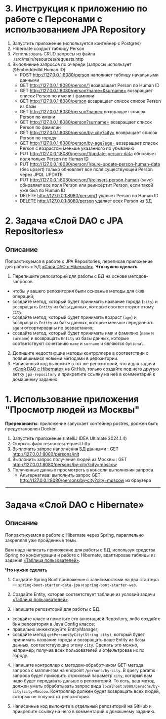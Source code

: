 # 3. Инструкция к приложению по работе с Персонами с использованием JPA Repository
1. Запустить приложение (используется контейнер с Postgres)
2. Hibernate создаст таблицу Person
3. Использовать CRUD запросы из файла ./src/main/resources/requests.http
4. Выполнение запросов по очереди (запросы использует @EmbeddedId Human ID):
   - POST http://127.0.0.1:8080/person наполняет таблицу начальными данными
   - GET http://127.0.0.1:8080/person/1 возвращает Person по Human ID
   - GET http://127.0.0.1:8080/person?name=&surname= возвращает список Person по имени / фамилии
   - GET http://127.0.0.1:8080/person возвращает список список Person из базы
   - GET http://127.0.0.1:8080/person?name= возвращает список Person по имени
   - GET http://127.0.0.1:8080/person?surname= возвращает список Person по фамилии
   - GET http://127.0.0.1:8080/person/by-city?city= возвращает список Person по городу
   - GET http://127.0.0.1:8080/person/by-age?age= возвращает список Person с возрастом меньше указанного по убыванию
   - PUT http://127.0.0.1:8080/person/1/update-person-data обновляет поля только Person по Human ID
   - PUT http://127.0.0.1:8080/person/1/pure-update-person-human-data (без upsert) только обновляет все поля существующей Person через JPQL UPDATE   
   - PUT http://127.0.0.1:8080/person/1/reinsert-person-human (save) обновляет все поля Person или реинсёртит Person, если такой уже был по Human ID
   - DELETE http://127.0.0.1:8080/person/1 удаляет Person по Human ID
   - DELETE http://127.0.0.1:8080/person удаляет всех Person из БД

# 2. Задача «Слой DAO c JPA Repositories»
## Описание
Попрактикуемся в работе с JPA Repositories, переписав приложение для работы с БД [«Слой DAO c Hibernate»](../../hibernate/task1/README.md).
**Что нужно сделать**
1. Перепишите репозиторий для работы с БД на основе методов-запросов:
- чтобы у вашего репозитория были основные методы для `CRUD` операций;
- создайте метод, который будет принимать название города (`city`) и возвращать `Entity` из базы данных, которые соответствуют этому `city`;
- создайте метод, который будет принимать возраст (`age`) и возвращать `Entity` из базы данных, которые меньше переданного `age` и отсортированы по возрастанию;
- создайте метод, который будет принимать имя и фамилию (`name` и `surname`) и возвращать `Entity` из базы данных, которые соответствуют сочетанию `name` и `surname` и являются `Optional`.
2. Допишите недостающие методы контроллера в соответствии с появившимися новыми методами в репозитории.
3. Написанный код выложите в тот же репозиторий, что и для задачи [«Слой DAO c Hibernate»](../../hibernate/task1/README.md) на GitHub, только создайте под него другую ветку `jpa-repository` и прикрепите ссылку на неё в комментарий к домашнему заданию.

# 1. Использование приложения "Просмотр людей из Москвы"
**Пререквизиты**: приложение запускает контейнер postres, должен быть предустановлен Docker.
1. Запустить приложение (IntelliJ IDEA Ultimate 2024.1.4)
2. Открыть файл resources/request.http
3. Выплонить запрос наполнения БД данными : GET http://127.0.0.1:8080/persons/init
4. Выплонить запрос получения людей из Москвы : GET http://127.0.0.1:8080/persons/by-city?city=moscow
5. Полученные данные просмотреть в консоли выполнения запроса
   - Альтернатива: выполнить запрос GET http://127.0.0.1:8080/persons/by-city?city=moscow из браузера
---

# Задача «Слой DAO c Hibernate»

## Описание

Попрактикуемся в работе с Hibernate через Spring, параллельно закрепляя уже пройденные темы.

Вам надо написать приложение для работы с БД, используя средства Spring по конфигурации и работе с Hibernate, адаптировав таблицы из задания [«Таблица пользователей»](../../sql-basic/task/README.md).

**Что нужно сделать**

1. Создайте Spring Boot приложение с зависимостями на два стартера — `spring-boot-starter-data-jpa` и `spring-boot-starter-web`.

2. Создайте Entity, которая соответствует таблице из условий задачи [«Таблица пользователей»](../../sql-basic/task/README.md).

3. Напишите репозиторий для работы с БД.

- создайте класс и пометьте его аннотацией Repository, либо создайте бин репозитория в Java Config классе;
- правильно инжектируйте EntityManager;
- создайте метод `getPersonsByCity(String city)`, который будет принимать название города и возвращать ваше Entity из базы данных, соответствующие этому `city`. Сделать это можно, например, получив всех пользователей и отфильтровав их по городу.

4. Напишите контроллер с методом-обработчиком GET-метода запроса с маппингом на endpoint `/persons/by-city`. В query params запроса будет приходить строковый параметр `city`, который вам надо будет передавать дальше в репозиторий. То есть, ваш метод должен уметь обрабатывать запрос вида `localhost:8080/persons/by-city?city=Moscow`.
   Контроллер должен будет возвращать всех людей, которых он получит от репозитория.

5. Написанные код выложите в отдельный репозиторий на GitHub и прикрепите ссылку на него в комментарий к домашнему заданию.